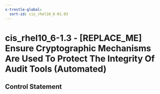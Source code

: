 ```yaml
---
x-trestle-global:
  sort-id: cis_rhel10_6-01.03
---
```


# cis_rhel10_6-1.3 - \[REPLACE_ME\] Ensure Cryptographic Mechanisms Are Used To Protect The Integrity Of Audit Tools (Automated)

## Control Statement
